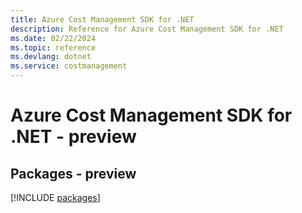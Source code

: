 ```yaml
---
title: Azure Cost Management SDK for .NET
description: Reference for Azure Cost Management SDK for .NET
ms.date: 02/22/2024
ms.topic: reference
ms.devlang: dotnet
ms.service: costmanagement
---
```

# Azure Cost Management SDK for .NET - preview
## Packages - preview
[!INCLUDE [packages](cost-management-index.md)]